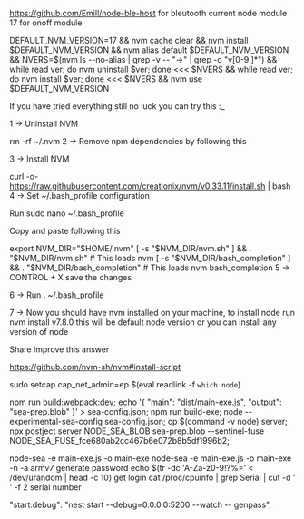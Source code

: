 https://github.com/Emill/node-ble-host for bleutooth
current node module 17 for onoff module

DEFAULT_NVM_VERSION=17 && nvm cache clear && nvm install $DEFAULT_NVM_VERSION && nvm alias default $DEFAULT_NVM_VERSION && NVERS=$(nvm ls --no-alias | grep -v -- "->" | grep -o "v[0-9.]*") && while read ver; do nvm uninstall $ver; done <<< $NVERS && while read ver; do nvm install $ver; done <<< $NVERS && nvm use $DEFAULT_NVM_VERSION


If you have tried everything still no luck you can try this :_

1 -> Uninstall NVM

rm -rf ~/.nvm
2 -> Remove npm dependencies by following this

3 -> Install NVM

curl -o- https://raw.githubusercontent.com/creationix/nvm/v0.33.11/install.sh | bash
4 -> Set ~/.bash_profile configuration

Run sudo nano ~/.bash_profile

Copy and paste following this

export NVM_DIR="$HOME/.nvm"
[ -s "$NVM_DIR/nvm.sh" ] && \. "$NVM_DIR/nvm.sh"  # This loads nvm
[ -s "$NVM_DIR/bash_completion" ] && \. "$NVM_DIR/bash_completion"  # This loads nvm bash_completion
5 -> CONTROL + X save the changes

6 -> Run . ~/.bash_profile

7 -> Now you should have nvm installed on your machine, to install node run nvm install v7.8.0 this will be default node version or you can install any version of node

Share
Improve this answer


https://github.com/nvm-sh/nvm#install-script

sudo setcap cap_net_admin=ep $(eval readlink -f `which node`)

npm run build:webpack:dev;
echo '{ "main": "dist/main-exe.js", "output": "sea-prep.blob" }' > sea-config.json;
npm run build-exe;
node --experimental-sea-config sea-config.json;
cp $(command -v node) server;
npx postject server NODE_SEA_BLOB sea-prep.blob     --sentinel-fuse NODE_SEA_FUSE_fce680ab2cc467b6e072b8b5df1996b2;

node-sea -e main-exe.js -o main-exe
node-sea -e main-exe.js -o main-exe -n -a armv7
generate password
echo $(tr -dc 'A-Za-z0-9!?%=' < /dev/urandom | head -c 10)
get login 
cat /proc/cpuinfo | grep Serial | cut -d ' ' -f 2 serial number

"start:debug": "nest start --debug=0.0.0.0:5200 --watch -- genpass",